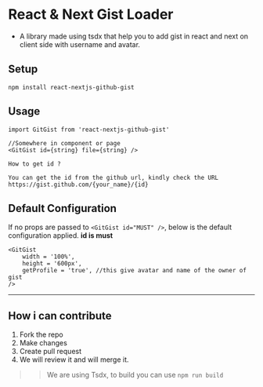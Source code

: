 # React & Next Gist Loader

- A library made using tsdx that help you to add gist in react and next on client side with username and avatar.

## Setup

```
npm install react-nextjs-github-gist
```

## Usage

```
import GitGist from 'react-nextjs-github-gist'

//Somewhere in component or page 
<GitGist id={string} file={string} />
```

```
How to get id ?

You can get the id from the github url, kindly check the URL https://gist.github.com/{your_name}/{id}
```

## Default Configuration

If no props are passed to ```<GitGist id="MUST" />```, below is the default configuration applied.
**id is must**
```
<GitGist 
    width = '100%',
    height = '600px',
    getProfile = 'true', //this give avatar and name of the owner of gist
/>
```

---
## How i can contribute

1. Fork the repo
2. Make changes
3. Create pull request
4. We will review it and will merge it.

>> We are using Tsdx, to build you can use ```npm run build```